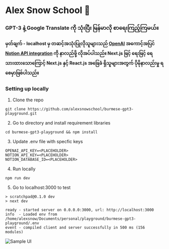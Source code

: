 # Alex Snow School 👋
### GPT-3 နဲ့ Google Translate ကို သုံးပြီး မြန်မာလို စာရေးကြည့်ကြမယ်။ 

**မှတ်ချက် - localhost မှ တဆင့်အသုံးပြုလိုသူများသည် [OpenAI](https://beta.openai.com/playground) အကောင့်အပြင် [Notion API integration](https://www.notion.so/help/guides/connect-tools-to-notion-api) ကို နာလည်ဖို့ လိုအပ်ပါသည်။ Next.js ဖြင့် ရေးဖြင့် ရေသားထားသောကြောင့် Next.js နှင့် React.js အခြေခံ ရှိသူများအတွက် ပိုမိုနာလည်းမှု ရစေမှာဖြစ်ပါသည်။**

### Setting up locally
1. Clone the repo
```{r, engine='bash', count_lines}
git clone https://github.com/alexsnowschool/burmese-gpt3-playground.git
```
2. Go to directory and install requirement libraries
```{r, engine='bash', count_lines}
cd burmese-gpt3-playground && npm install
```
3. Update .env file with specfic keys
```{r, engine='bash', count_lines}
OPENAI_API_KEY=<PLACEHOLDER>
NOTION_API_KEY=<PLACEHOLDER>
NOTION_DATABASE_ID=<PLACEHOLDER>
```
4. Run locally
```{r, engine='bash', count_lines}
npm run dev
```
5. Go to localhost:3000 to test
```
> scratchpad@0.1.0 dev
> next dev

ready - started server on 0.0.0.0:3000, url: http://localhost:3000
info  - Loaded env from /home/alexsnow/Documents/personal/playground/burmese-gpt3-playground/.env
event - compiled client and server successfully in 500 ms (156 modules)
```

![Sample UI](/assets/burmese_ai.png)